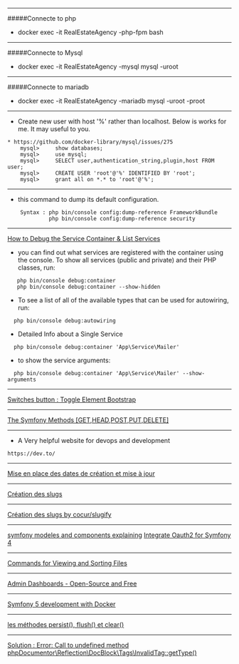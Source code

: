 ***
#####Connecte to php
* docker exec -it  RealEstateAgency -php-fpm bash

***
#####Connecte to Mysql
* docker exec -it RealEstateAgency -mysql mysql -uroot

***
#####Connecte to mariadb
*  docker exec -it RealEstateAgency -mariadb mysql -uroot -proot

***
* Create new user with host '%' rather than localhost. Below is works for me. It may useful to you.
````
* https://github.com/docker-library/mysql/issues/275
    mysql>     show databases;
    mysql>     use mysql;
    mysql>     SELECT user,authentication_string,plugin,host FROM user;
    mysql>     CREATE USER 'root'@'%' IDENTIFIED BY 'root';
    mysql>     grant all on *.* to 'root'@'%';
````
***
* this command to dump its default configuration.
````
    Syntax : php bin/console config:dump-reference FrameworkBundle
             php bin/console config:dump-reference security
````
***
[How to Debug the Service Container & List Services](https://symfony.com/doc/current/service_container/debug.html)
* you can find out what services are registered with the container using the console.
    To show all services (public and private) and their PHP classes, run:
    
````
   php bin/console debug:container
   php bin/console debug:container --show-hidden
````

* To see a list of all of the available types that can be used for autowiring, run:
````    
  php bin/console debug:autowiring
````
* Detailed Info about a Single Service
````   
  php bin/console debug:container 'App\Service\Mailer'
````    
 *  to show the service arguments:
````
  php bin/console debug:container 'App\Service\Mailer' --show-arguments
````
***
[Switches button : Toggle Element Bootstrap](https://symfony.com/blog/new-in-symfony-4-4-bootstrap-custom-switches)
***
[The Symfony Methods [GET,HEAD,POST,PUT,DELETE]](https://www.ionos.fr/digitalguide/hebergement/aspects-techniques/405-method-not-allowed/)
***

* A Very helpful website for devops and development 
````
https://dev.to/
````
***
[Mise en place des dates de création et mise à jour
](https://nouvelle-techno.fr/actualites/symfony-4-creer-un-blog-pas-a-pas-creer-une-interface-dadministration)
***
[Création des slugs
](https://nouvelle-techno.fr/actualites/symfony-4-creer-un-blog-pas-a-pas-creer-une-interface-dadministration)
***
[Création des slugs by cocur/slugify
](https://github.com/cocur/slugify)
***
[symfony modeles and components explaining](https://dev.to/brpaz/an-introduction-to-symfony--the-foundation-of-modern-php-applications-ehj)
[Integrate Oauth2 for Symfony 4](https://dev.to/_mertsimsek/integrate-oauth2-for-symfony-4-360c)
***
[Commands for Viewing and Sorting Files](https://dev.to/yashsugandh/commands-for-viewing-and-sorting-files-452j)
***
[Admin Dashboards - Open-Source and Free](https://dev.to/sm0ke/admin-dashboards-open-source-and-free-4aep)
***
[Symfony 5 development with Docker](https://dev.to/martinpham/symfony-5-development-with-docker-4hj8)
***
[les méthodes persist(), flush() et clear()](https://openclassrooms.com/forum/sujet/doctrine-persist-update-ou-insert)
***
[Solution : Error: Call to undefined method phpDocumentor\Reflection\DocBlock\Tags\InvalidTag::getType()
](https://github.com/symfony/symfony/issues/36049#issuecomment-599257514)